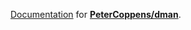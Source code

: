 [Documentation](docs/index.html) for [**PeterCoppens/dman**](https://github.com/PeterCoppens/dman).
